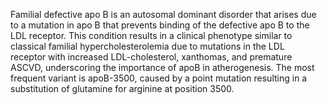 Familial defective apo B is an autosomal dominant disorder that arises due to a mutation in apo B that prevents binding of the defective apo B to the LDL receptor. This condition results in a clinical phenotype similar to classical familial hypercholesterolemia due to mutations in the LDL receptor with increased LDL-cholesterol, xanthomas, and premature ASCVD, underscoring the importance of apoB in atherogenesis. The most frequent variant is apoB-3500, caused by a point mutation resulting in a substitution of glutamine for arginine at position 3500.